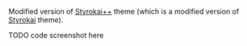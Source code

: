 Modified version of [Styrokai++](https://marketplace.visualstudio.com/items?itemName=kepler0.styrokai-plusplus) theme (which is a modified version of [Styrokai](https://marketplace.visualstudio.com/items?itemName=jibjack.styrokai) theme).

TODO code screenshot here
